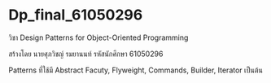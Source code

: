 # Dp_final_61050296

วิชา Design Patterns for Object-Oriented Programming

สร้างโดย นายศุภวิชญ์ รมยานนท์ รหัสนักศึกษา 61050296

Patterns ที่ใช้มี Abstract Facuty, Flyweight, Commands, Builder, Iterator เป็นต้น
